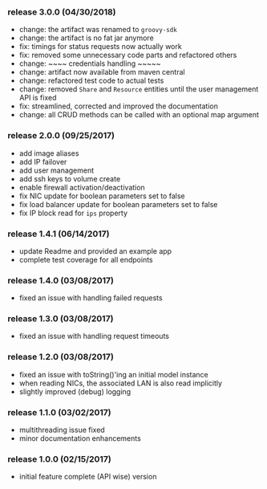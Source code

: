 ### release 3.0.0 (04/30/2018)

- change: the artifact was renamed to `groovy-sdk`
- change: the artifact is no fat jar anymore
- fix: timings for status requests now actually work
- fix: removed some unnecessary code parts and refactored others
- change: ~~~~ credentials handling ~~~~~
- change: artifact now available from maven central
- change: refactored test code to actual tests
- change: removed `Share` and `Resource` entities until the user management API is fixed
- fix: streamlined, corrected and improved the documentation
- change: all CRUD methods can be called with an optional map argument


### release 2.0.0 (09/25/2017)

- add image aliases
- add IP failover
- add user management
- add ssh keys to volume create
- enable firewall activation/deactivation
- fix NIC update for boolean parameters set to false
- fix load balancer update for boolean parameters set to false
- fix IP block read for `ips` property


### release 1.4.1 (06/14/2017)

- update Readme and provided an example app
- complete test coverage for all endpoints


### release 1.4.0 (03/08/2017)

- fixed an issue with handling failed requests


### release 1.3.0 (03/08/2017)

- fixed an issue with handling request timeouts


### release 1.2.0 (03/08/2017)

- fixed an issue with toString()'ing an initial model instance
- when reading NICs, the associated LAN is also read implicitly
- slightly improved (debug) logging


### release 1.1.0 (03/02/2017)

- multithreading issue fixed
- minor documentation enhancements


### release 1.0.0 (02/15/2017)

- initial feature complete (API wise) version
